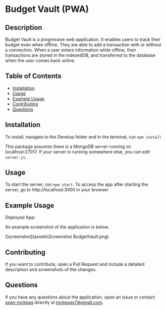 # Budget Vault (PWA)

## Description

Budget Vault is a progressive web application. It enables users to track their budget even when offline. They are able to add a transaction with or without a connection. When a user enters information while offline, their transactions are stored in the indexedDB, and transferred to the database when the user comes back online.

## Table of Contents

- [Installation](#installation)
- [Usage](#usage)
- [Example Usage](#example-usage)
- [Contributing](#contributing)
- [Questions](#questions)

## Installation

To install, navigate to the Develop folder and in the terminal, run `npm install`

This package assumes there is a MongoDB server running on localhost:27017. If your server is running somewhere else, you can edit `server.js`.

## Usage

To start the server, run `npm start`. To access the app after starting the server, go to http://localhost:3000 in your browser.

## Example Usage

Deployed App: 

An example screenshot of the application is below.

![screenshot](assets\Screenshot BudgetVault.png)


## Contributing

If you want to contribute, open a Pull Request and include a detailed description and screenshots of the changes.

## Questions

If you have any questions about the application, open an issue or contact [sean-mckeag](https://github.com/mckeags7) directly at mckeags7@gmail.com.
